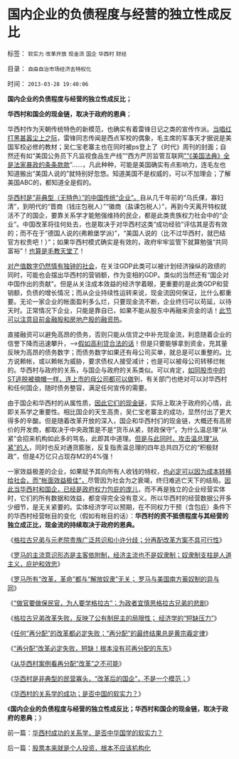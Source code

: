 # 国内企业的负债程度与经营的独立性成反比

标签： `软实力` `改革开放` `现金流` `国企` `华西村` `财经` 

目录： `自由自治市场经济去特权化`

时间： `2013-03-28 19:40:06`

**国内企业的负债程度与经营的独立性成反比；**

**华西村和国企的现金链，取决于政府的恩典**；

华西村作为天朝传统特色的新模范，也确实有着雷锋日记之类的宣传作派。[当唱红打黑甚嚣尘上之际](../../../2012/4/6/妖魔化毛主席的，不见得是好东西.md)，雷锋同志传闻是西点军校的偶象，毛主席的军事天才据说是美国军校必修的教材；吴仁宝老寨主也在同时被ps登上了《时代》周刊的封面；自然还有如“美国公务员下凡监视食品生产线”“西方严厉监管互联网[”“《美国法典》全是法家暴政的条条款款](../../../2012/5/4/虚构现实的“西方民主的乌托邦”.md)”……，凡此种种，可能是美国确实有点影响力，连毛左也知道搬出“美国人说的”就特别好忽悠。知道美国不是权威的，可以不加理会；了解美国ABC的，都知道全是假的。

[华西村是“非典型（无特色）”的中国传统“企业”。](../../../2013/3/27/从华西村看“再分配改革”之不可能.md)自从几千年前的“乌氏倮，寡妇清”，到明代的“晋商（钱庄包税人）”“徽商（盐课包税人）”，再到今天离开特权就活不了的国企，要靠关系学才能勉强维持的民企，都是此类贵族权力社会中的“企业”。中国改革将往何处去，也是取决于对华西村这类“成功经验”评估其是否有效的；而不在于“德国人说的(弗赖堡学派)”，“美国人说的（比不过华西村，就巴结官方权贵吧！）”；如果华西村模式确实是有效的，政府牢牢监管下就算勉强“共同富裕”！[也算是毛教天堂了](../../../2009/6/3/朝鲜是个天堂，衣食住行减肥死都免费.md)！

[对产值数字仍然情有独钟的社会](../../../2011/12/30/公有制数字追求面子，民主数字臭扁领导.md)，在关注GDP此类可以被计划经济操纵的政绩的同时，可能也会摆出华西村的营销额，作为变相的GDP。类似的当然还有“国企对中国作出的贡献”。但是从关注成本效益的经济学着眼，更重要的是此类GDP和营销额，负债的增长情况；而从企业持续性运转来说，现金流因何保证，比什么都重要。无论一家企业的帐面盈利多么烂，只要现金流不断，企业终归可以苟延，以待天时。正常情况下企业，只能是靠自已，如果不能从股东中再融来资金的话！[此节可以注意目前金融股和房地产股的融资热](../../../2011/1/28/让现实教训对股评家的迷信.md)。

直接融资可以避免高昂的债务，否则只能从信贷之中补充现金流，利息随着企业的信誉下降而迅速攀升，——>[假如高利贷合法的话](../../../2011/10/9/零和投机的贡献，高利贷是最核心的价格信号.md)！但是只要能够拿到资金，充其量反映为高昂的债务数字；而债务数字如果还有母公司买单，就总是可以重整的。比方说赖帐，或以赖帐为威胁，要求债权人接受减计；也是可以被母公司转移烂帐的。华西村与政府的关系，与国企与政府的关系类似。可以肯定，[如同股市中的ST逃脱被摘帽一样，连上市的母公司都可以做](../../../2011/6/19/A股越是规范退市，越是不可能退市.md)到，有关部门也绝对可以对华西村和任何国企，随时债务整容，满足任何宣传的需要。

由于国企和华西村的从属性质，[因此它们的现金链](../../../2012/6/20/“向成长型企业倾斜”同样要不得！.md)，实际上取决于政府的心情，此即关系学之重要性。相比国企的天生高贵，吴仁宝老寨主的成功，显然付出了更大得多的辛酸。但是随着改革开放的深入，国企和华西村们的现金链，大概还有高房价的开发商，都取决于中央政策是不是“货币从紧，财政保守”。为什么温总理“从紧”会招来机构如此多的骂名，此即其中道理。[但是与此同时，攻击温总理“从紧”的人](../../../2012/3/14/总理要禁毒，机构毒瘾大发作！.md)，同时也反对通货膨胀，反复指责温总理的四年总共四万亿的“积极财政”，但是4万亿只占现存M2的4%强！

一家效益极差的企业，如果赋予其向所有人收钱的特权，[也必定可以因为成本转移给社会，而“帐面效益极佳”，](../../../2012/2/21/证监会新政又是金融垄断集团定制的改革吗？.md)尽管因为社会为之衰竭，终归难逃亡天下的结局。[因此当华西村和国企，已经是政府权力包庇的庞儿](../../../2009/12/2/浑身国企病的中国民营企业.md)，而不再是独立的企业经营实体时，它们的所有数据和效益，都变得完全没有意义。所以华西村的经营数据公开多少细节，是无关紧要的。实体经济学可以预期，在不同权力干预（含包庇）条件下的华西村经营帐目的变化（假如有帐目的话）：**华西村的资不抵债程度与其经营的独立成正比，现金流的持续取决于政府的恩典。**

《[格拉古兄弟与元老院贵族广泛共识和小许分歧；分再配改革方案不具可行性](../../../2013/3/24/格拉古兄弟“打着右灯向左拐”的失败改革.md)》

《[罗马的主流意识形态是主客依附制，经济主流也不是奴隶制；奴隶制支柱是人道主义，庇护和效忠](../../../2013/3/24/罗马“奴隶社会”的史实和歪曲.md)》

《[罗马所有“改革，革命”都与“解放奴隶”无关； 罗马与美国南方蓄奴制的异与同](../../../2013/3/25/罗马与美国南方蓄奴制的异与同.md)》

《[“做官要做保民官，为人要学格拉古”；为政者宜慎思格拉古兄弟的悲剧](../../../2013/3/25/改革者宜慎思格拉古兄弟改革的教训.md)》

《[格拉古兄弟改革失败，反映了公有制民主的局限性； 经济学的“短缺压力”](../../../2013/3/25/改革者宜慎思格拉古兄弟改革的教训.md)》

《[任何“再分配”的改革都必定失败；“再分配”的最终结果总是黄宗羲定律](../../../2013/3/26/农业沉重的社会责任！任何“再分配”的改革都必定失败；.md)》

《[“再分配”改革必定失败，短缺！根本没有可再分配的东东](../../../2013/3/27/“再分配”改革必定失败，“短缺”遍及方方面面.md)》

《[从华西村案例看再分配“改革”之不可能](../../../2013/3/27/从华西村看“再分配改革”之不可能.md)》

《[华西村是非典型的民营寡头，“改革后的国企”，不是一个模范；](../../../2013/3/28/华西村是非典型的民营寡头.md)》

《[华西村的关系学的成功；是否中国的软实力？](../../../2013/3/28/华西村成功的关系学，是否中华国学的软实力？.md)》

《**国内企业的负债程度与经营的独立性成反比；华西村和国企的现金链，取决于政府的恩典**；》



前一篇：[华西村成功的关系学，是否中华国学的软实力？](../../../2013/3/28/华西村成功的关系学，是否中华国学的软实力？.md)

后一篇：[股票本来就是个人投资，根本不应该机构化](../../../2013/3/28/股票本来就是个人投资，根本不应该机构化.md)
